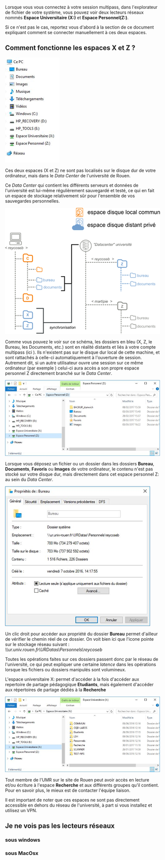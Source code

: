 
Lorsque vous vous connectez à votre session multipass, dans l'explorateur de fichier de votre système, vous pouvez voir deux lecteurs réseaux nommés **Espace Universitaire (X:)** et **Espace Personnel(Z:)**. 

Si ce n'est pas le cas, reportez vous d'abord à la section de ce document expliquant comment se connecter manuellement à ces deux espaces.

## Comment fonctionne les espaces X et Z ? 

![arborescence.JPG](images/arborescence.JPG)

Ces deux espaces (X et Z) ne sont pas localisés sur le disque dur de votre ordinateur, mais dans le _Data Center_ de l'université de Rouen.

Ce _Data Center_ qui contient les différents serveurs et données de l'université est lui-même régulièrement sauvegardé et testé, ce qui en fait un espace de stockage relativement sûr pour l'ensemble de vos sauvegardes personnelles.

![SchemaReseau](images/SchemaReseau.png)

Comme vous pouvez le voir sur ce schéma, les dossiers en bleu (X, Z, le Bureau, les Documents, etc.) sont en réalité distants et liés à votre compte multipass (ici _<reycoseb>_). Ils n'existent pas sur le disque dur local de cette machine, et sont rattachés à celle-ci automatiquement à l'ouverture de session. Autrement dit, si un autre utilisateur ouvre une session sur ce même ordinateur (par exemple _<martipie>_) celui-ci aura accès a son propre espace personnel Z directement branché sur le _Data Center_.  

![espacePerso.JPG](images/espacePerso.JPG)

Lorsque vous déposez un fichier ou un dossier dans les dossiers **Bureau**, **Documents**, **Favoris** ou **Images** de votre ordinateur, le contenu n'est pas stocké sur votre disque dur, mais directement dans cet espace personnel Z: au sein du _Data Center_. 

![DistanceLocal.JPG](images/DistanceLocal.JPG)

Un clic droit pour accéder aux propriété du dossier **Bureau** permet d'ailleur de vérifier le chemin réel de ce dossier. On voit bien ici que l'icone pointe sur le stockage réseau suivant : _\\\ur.univ.rouen.fr\URDatas\Personnels\reycoseb_
 
Toutes les opérations faites sur ces dossiers passent donc par le réseau de l'université, ce qui peut expliquer une certaine *latence* dans les opérations lorsque les fichiers ou dossiers manipulés sont volumineux.

L'espace universitaire X: permet d'accéder à la fois d'accéder aux repertoire de partage pédagogique **Etudiants**, mais également d'accéder aux répertoires de partage dédiés à la **Recherche** 

![espaceUniv.JPG](images/espaceUniv.JPG)

Tout membre de l'UMR sur le site de Rouen peut avoir accès en lecture et/ou écriture à l'espace **Recherche** et aux différents groupes qu'il contient. Pour en savoir plus, le mieux est de contacter l'équipe liaison.

Il est important de noter que ces espaces ne sont pas directement  accessible en dehors du réseau de l'université, à part si vous installez et utilisez un VPN.

## Je ne vois pas les lecteurs réseaux

### sous windows
 
### sous MacOsx 


